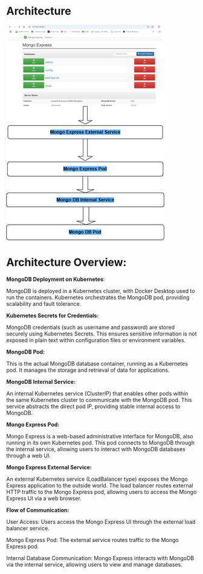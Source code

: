# Architecture
![Architecture Diagram](/img/architecture.png)

# Architecture Overview:
**MongoDB Deployment on Kubernetes**:

MongoDB is deployed in a Kubernetes cluster, with Docker Desktop used to run the containers. Kubernetes orchestrates the MongoDB pod, providing scalability and fault tolerance.

**Kubernetes Secrets for Credentials:**

MongoDB credentials (such as username and password) are stored securely using Kubernetes Secrets. This ensures sensitive information is not exposed in plain text within configuration files or environment variables.

**MongoDB Pod:**

This is the actual MongoDB database container, running as a Kubernetes pod.
It manages the storage and retrieval of data for applications.

**MongoDB Internal Service:**

An internal Kubernetes service (ClusterIP) that enables other pods within the same Kubernetes cluster to communicate with the MongoDB pod.
This service abstracts the direct pod IP, providing stable internal access to MongoDB.

**Mongo Express Pod:**

Mongo Express is a web-based administrative interface for MongoDB, also running in its own Kubernetes pod.
This pod connects to MongoDB through the internal service, allowing users to interact with MongoDB databases through a web UI.

**Mongo Express External Service:**

An external Kubernetes service (LoadBalancer type) exposes the Mongo Express application to the outside world.
The load balancer routes external HTTP traffic to the Mongo Express pod, allowing users to access the Mongo Express UI via a web browser.

**Flow of Communication:**

User Access: Users access the Mongo Express UI through the external load balancer service.

Mongo Express Pod: The external service routes traffic to the Mongo Express pod.

Internal Database Communication: Mongo Express interacts with MongoDB via the internal service, allowing users to view and manage databases.
